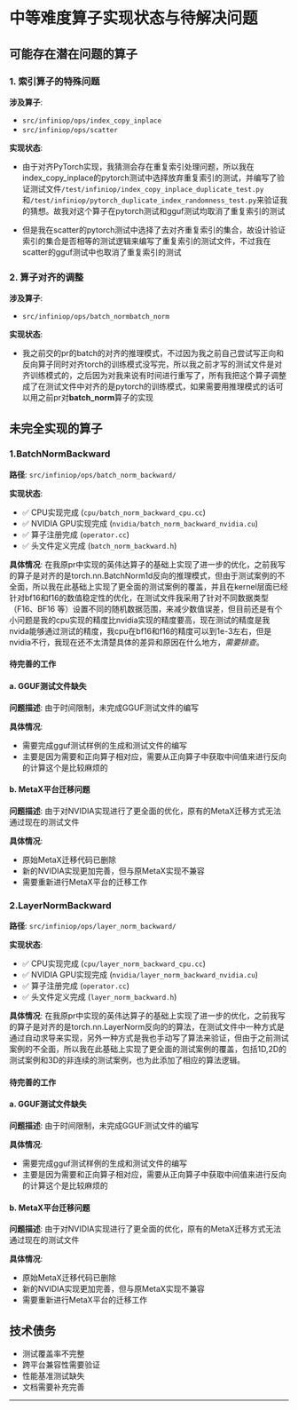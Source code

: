 # 中等难度算子实现状态与待解决问题

## 可能存在潜在问题的算子
### 1. 索引算子的特殊问题
**涉及算子**:
- `src/infiniop/ops/index_copy_inplace`
- `src/infiniop/ops/scatter`

**实现状态**: 
- 由于对齐PyTorch实现，我猜测会存在重复索引处理问题，所以我在index_copy_inplace的pytorch测试中选择放弃重复索引的测试，并编写了验证测试文件`/test/infiniop/index_copy_inplace_duplicate_test.py`和`/test/infiniop/pytorch_duplicate_index_randomness_test.py`来验证我的猜想。故我对这个算子在pytorch测试和gguf测试均取消了重复索引的测试

- 但是我在scatter的pytorch测试中选择了去对齐重复索引的集合，故设计验证索引的集合是否相等的测试逻辑来编写了重复索引的测试文件，不过我在scatter的gguf测试中也取消了重复索引的测试

### 2. 算子对齐的调整
**涉及算子**:
- `src/infiniop/ops/batch_normbatch_norm`

**实现状态**: 
- 我之前交的pr的batch的对齐的推理模式，不过因为我之前自己尝试写正向和反向算子同时对齐torch的训练模式没写完，所以我之前才写的测试文件是对齐训练模式的，之后因为对我来说有时间进行重写了，所有我把这个算子调整成了在测试文件中对齐的是pytorch的训练模式，如果需要用推理模式的话可以用之前pr对**batch_norm**算子的实现

## 未完全实现的算子

### **1.BatchNormBackward**
**路径**: `src/infiniop/ops/batch_norm_backward/`

**实现状态**:
- ✅ CPU实现完成 (`cpu/batch_norm_backward_cpu.cc`)
- ✅ NVIDIA GPU实现完成 (`nvidia/batch_norm_backward_nvidia.cu`)
- ✅ 算子注册完成 (`operator.cc`)
- ✅ 头文件定义完成 (`batch_norm_backward.h`)

**具体情况**: 在我原pr中实现的英伟达算子的基础上实现了进一步的优化，之前我写的算子是对齐的是torch.nn.BatchNorm1d反向的推理模式，但由于测试案例的不全面，所以我在此基础上实现了更全面的测试案例的覆盖，并且在kernel层面已经针对bf16和f16的数值稳定性的优化，在测试文件我采用了针对不同数据类型（F16、BF16 等）设置不同的随机数据范围，来减少数值误差，但目前还是有个小问题是我的cpu实现的精度比nvidia实现的精度要高，现在测试的精度是我nvida能够通过测试的精度，我cpu在bf16和f16的精度可以到1e-3左右，但是nvidia不行，我现在还不太清楚具体的差异和原因在什么地方，*需要排查*。

#### 待完善的工作

#### a. GGUF测试文件缺失
**问题描述**: 由于时间限制，未完成GGUF测试文件的编写

**具体情况**:
- 需要完成gguf测试样例的生成和测试文件的编写
- 主要是因为需要和正向算子相对应，需要从正向算子中获取中间值来进行反向的计算这个是比较麻烦的

#### b. MetaX平台迁移问题
**问题描述**: 由于对NVIDIA实现进行了更全面的优化，原有的MetaX迁移方式无法通过现在的测试文件

**具体情况**:
- 原始MetaX迁移代码已删除
- 新的NVIDIA实现更加完善，但与原MetaX实现不兼容
- 需要重新进行MetaX平台的迁移工作


### **2.LayerNormBackward**
**路径**: `src/infiniop/ops/layer_norm_backward/`

**实现状态**:
- ✅ CPU实现完成 (`cpu/layer_norm_backward_cpu.cc`)
- ✅ NVIDIA GPU实现完成 (`nvidia/layer_norm_backward_nvidia.cu`)
- ✅ 算子注册完成 (`operator.cc`)
- ✅ 头文件定义完成 (`layer_norm_backward.h`)

**具体情况**: 在我原pr中实现的英伟达算子的基础上实现了进一步的优化，之前我写的算子是对齐的是torch.nn.LayerNorm反向的的算法，在测试文件中一种方式是通过自动求导来实现，另外一种方式是我也手动写了算法来验证，但由于之前测试案例的不全面，所以我在此基础上实现了更全面的测试案例的覆盖，包括1D,2D的测试案例和3D的非连续的测试案例，也为此添加了相应的算法逻辑。

#### 待完善的工作

#### a. GGUF测试文件缺失
**问题描述**: 由于时间限制，未完成GGUF测试文件的编写

**具体情况**:
- 需要完成gguf测试样例的生成和测试文件的编写
- 主要是因为需要和正向算子相对应，需要从正向算子中获取中间值来进行反向的计算这个是比较麻烦的

#### b. MetaX平台迁移问题
**问题描述**: 由于对NVIDIA实现进行了更全面的优化，原有的MetaX迁移方式无法通过现在的测试文件

**具体情况**:
- 原始MetaX迁移代码已删除
- 新的NVIDIA实现更加完善，但与原MetaX实现不兼容
- 需要重新进行MetaX平台的迁移工作




## 技术债务

- 测试覆盖率不完整
- 跨平台兼容性需要验证
- 性能基准测试缺失
- 文档需要补充完善


---
